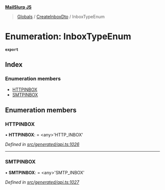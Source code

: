 **[MailSlurp JS](../README.md)**

> [Globals](../README.md) / [CreateInboxDto](../modules/createinboxdto.md) / InboxTypeEnum

# Enumeration: InboxTypeEnum

**`export`** 

## Index

### Enumeration members

* [HTTPINBOX](createinboxdto.inboxtypeenum.md#httpinbox)
* [SMTPINBOX](createinboxdto.inboxtypeenum.md#smtpinbox)

## Enumeration members

### HTTPINBOX

•  **HTTPINBOX**:  = \<any>'HTTP\_INBOX'

*Defined in [src/generated/api.ts:1026](https://github.com/mailslurp/mailslurp-client/blob/37bf78e/src/generated/api.ts#L1026)*

___

### SMTPINBOX

•  **SMTPINBOX**:  = \<any>'SMTP\_INBOX'

*Defined in [src/generated/api.ts:1027](https://github.com/mailslurp/mailslurp-client/blob/37bf78e/src/generated/api.ts#L1027)*
